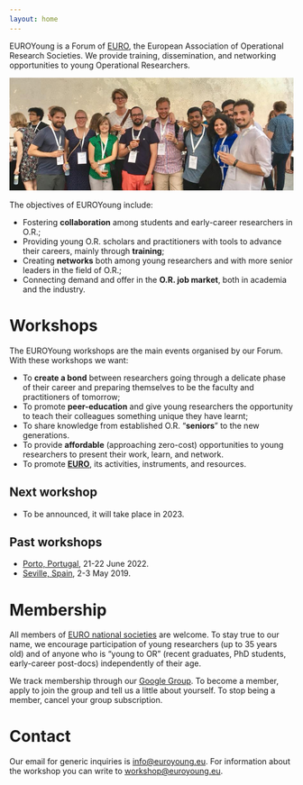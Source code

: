 ```yaml
---
layout: home
---
```


EUROYoung is a Forum of [EURO](https://www.euro-online.org/), the European Association of Operational Research Societies.
We provide training, dissemination, and networking opportunities to young Operational Researchers.

![Some EUROYoung members at EURO2018 in Valencia, Spain](images/euroyoung-partying.jpg)

The objectives of EUROYoung include:

* Fostering **collaboration** among students and early-career researchers in O.R.;
* Providing young O.R. scholars and practitioners with tools to advance their careers, mainly through **training**;
* Creating **networks** both among young researchers and with more senior leaders in the field of O.R.;
* Connecting demand and offer in the **O.R. job market**, both in academia and the industry.

# Workshops

The EUROYoung workshops are the main events organised by our Forum.
With these workshops we want:

* To **create a bond** between researchers going through a delicate phase of their career and preparing themselves to be the faculty and practitioners of tomorrow;
* To promote **peer-education** and give young researchers the opportunity to teach their colleagues something unique they have learnt;
* To share knowledge from established O.R. &ldquo;**seniors**&rdquo; to the new generations.
* To provide **affordable** (approaching zero-cost) opportunities to young researchers to present their work, learn, and network.
* To promote **[EURO](https://www.euro-online.org/)**, its activities, instruments, and resources.

## Next workshop

* To be announced, it will take place in 2023.

## Past workshops

* [Porto, Portugal](workshop22/), 21-22 June 2022.
* [Seville, Spain](workshop19/index.html), 2-3 May 2019.

# Membership

All members of [EURO national societies](https://www.euro-online.org/web/pages/1457/current-member-societies) are welcome.
To stay true to our name, we encourage participation of young researchers (up to 35 years old) and of anyone who is &ldquo;young to OR&rdquo; (recent graduates, PhD students, early-career post-docs) independently of their age.

We track membership through our [Google Group](https://groups.google.com/forum/#!forum/euroyoung).
To become a member, apply to join the group and tell us a little about yourself.
To stop being a member, cancel your group subscription.

# Contact

Our email for generic inquiries is [info@euroyoung.eu](mailto:info@euroyoung.eu).
For information about the workshop you can write to [workshop@euroyoung.eu](mailto:workshop@euroyoung.eu).